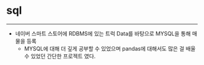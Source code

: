 # sql
---
- 네이버 스마트 스토어에 RDBMS에 있는 트럭 Data를 바탕으로 MYSQL을 통해 매물을 등록
  - MYSQL에 대해 더 깊게 공부할 수 있었으며 pandas에 대해서도 많은 걸 배울 수 있었던 간단한 프로젝트 였다.
